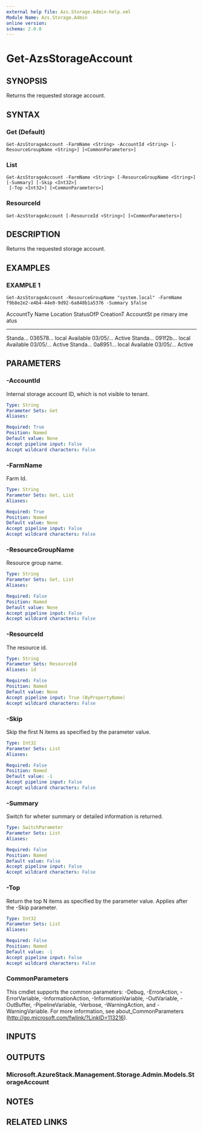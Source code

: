```yaml
---
external help file: Azs.Storage.Admin-help.xml
Module Name: Azs.Storage.Admin
online version: 
schema: 2.0.0
---
```


# Get-AzsStorageAccount

## SYNOPSIS
Returns the requested storage account.

## SYNTAX

### Get (Default)
```
Get-AzsStorageAccount -FarmName <String> -AccountId <String> [-ResourceGroupName <String>] [<CommonParameters>]
```

### List
```
Get-AzsStorageAccount -FarmName <String> [-ResourceGroupName <String>] [-Summary] [-Skip <Int32>]
 [-Top <Int32>] [<CommonParameters>]
```

### ResourceId
```
Get-AzsStorageAccount [-ResourceId <String>] [<CommonParameters>]
```

## DESCRIPTION
Returns the requested storage account.

## EXAMPLES

### EXAMPLE 1
```
Get-AzsStorageAccount -ResourceGroupName "system.local" -FarmName f9b8e2e2-e4b4-44e0-9d92-6a848b1a5376 -Summary $false
```

AccountTy Name      Location  StatusOfP CreationT AccountSt
pe                            rimary    ime       atus
--------- ----      --------  --------- --------- ---------
Standa...
036578...
local     Available 03/05/...
Active
Standa...
091f2b...
local     Available 03/05/...
Active
Standa...
0a8951...
local     Available 03/05/...
Active

## PARAMETERS

### -AccountId
Internal storage account ID, which is not visible to tenant.

```yaml
Type: String
Parameter Sets: Get
Aliases: 

Required: True
Position: Named
Default value: None
Accept pipeline input: False
Accept wildcard characters: False
```

### -FarmName
Farm Id.

```yaml
Type: String
Parameter Sets: Get, List
Aliases: 

Required: True
Position: Named
Default value: None
Accept pipeline input: False
Accept wildcard characters: False
```

### -ResourceGroupName
Resource group name.

```yaml
Type: String
Parameter Sets: Get, List
Aliases: 

Required: False
Position: Named
Default value: None
Accept pipeline input: False
Accept wildcard characters: False
```

### -ResourceId
The resource id.

```yaml
Type: String
Parameter Sets: ResourceId
Aliases: id

Required: False
Position: Named
Default value: None
Accept pipeline input: True (ByPropertyName)
Accept wildcard characters: False
```

### -Skip
Skip the first N items as specified by the parameter value.

```yaml
Type: Int32
Parameter Sets: List
Aliases: 

Required: False
Position: Named
Default value: -1
Accept pipeline input: False
Accept wildcard characters: False
```

### -Summary
Switch for wheter summary or detailed information is returned.

```yaml
Type: SwitchParameter
Parameter Sets: List
Aliases: 

Required: False
Position: Named
Default value: False
Accept pipeline input: False
Accept wildcard characters: False
```

### -Top
Return the top N items as specified by the parameter value.
Applies after the -Skip parameter.

```yaml
Type: Int32
Parameter Sets: List
Aliases: 

Required: False
Position: Named
Default value: -1
Accept pipeline input: False
Accept wildcard characters: False
```

### CommonParameters
This cmdlet supports the common parameters: -Debug, -ErrorAction, -ErrorVariable, -InformationAction, -InformationVariable, -OutVariable, -OutBuffer, -PipelineVariable, -Verbose, -WarningAction, and -WarningVariable. For more information, see about_CommonParameters (http://go.microsoft.com/fwlink/?LinkID=113216).

## INPUTS

## OUTPUTS

### Microsoft.AzureStack.Management.Storage.Admin.Models.StorageAccount

## NOTES

## RELATED LINKS

